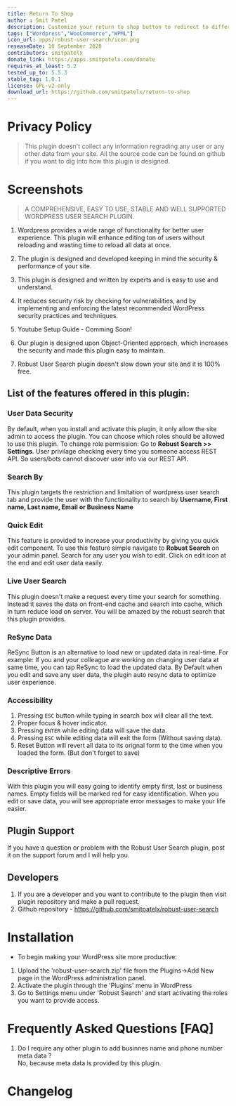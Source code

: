 ```yaml
---
title: Return To Shop
author : Smit Patel
description: Customize your return to shop button to redirect to different URL.
tags: ["Wordpress","WooCommerce","WPML"]
icon_url: apps/robust-user-search/icon.png
reseaseDate: 10 September 2020
contributors: smitpatelx
donate_link: https://apps.smitpatelx.com/donate
requires_at_least: 5.2
tested_up_to: 5.5.3
stable_tag: 1.0.1
license: GPL-v2-only
download_url: https://github.com/smitpatelx/return-to-shop
---
```


# Privacy Policy

> This plugin doesn't collect any information regrading any user or any other data from your site. All the source code can be found on github if you want to dig into how this plugin is designed.

# Screenshots

<scrolling-images :images="[
    {
        src: '/apps/return-to-shop/config.png',
        name: 'Config Page'
    },
    {
        src: '/apps/return-to-shop/navigation.png',
        name: 'Woocommerce Submenu'
    }
]"></scrolling-images>

> A COMPREHENSIVE, EASY TO USE, STABLE AND WELL SUPPORTED WORDPRESS USER SEARCH PLUGIN.

1. Wordpress provides a wide range of functionality for better user experience. This plugin will enhance editing ton of users without reloading and wasting time to reload all data at once.

2. The plugin is designed and developed keeping in mind the security & performance of your site.

3. This plugin is designed and written by experts and is easy to use and understand.

4. It reduces security risk by checking for vulnerabilities, and by implementing and enforcing the latest recommended WordPress security practices and techniques.

5. Youtube Setup Guide - Comming Soon!

6. Our plugin is designed upon Object-Oriented approach, which increases the security and made this plugin easy to maintain.

7. Robust User Search plugin doesn't slow down your site and it is 100% free.

## List of the features offered in this plugin:

### User Data Security
By default, when you install and activate this plugin, it only allow the site admin to access the plugin. You can choose which roles should be allowed to use this plugin. To change role permission: Go to **Robust Search >> Settings**. User privilage checking every time you someone access REST API. So users/bots cannot discover user info via our REST API.

### Search By
This plugin targets the restriction and limitation of wordpress user search tab and provide the user with the functionality to search by **Username, First name, Last name, Email or Business Name**

### Quick Edit
This feature is provided to increase your productivity by giving you quick edit component. To use this feature simple navigate to **Robust Search** on your admin panel. Search for any user you wish to edit. Click on edit icon at the end and edit user data easily.

### Live User Search
This plugin doesn't make a request every time your search for something. Instead it saves the data on front-end cache and search into cache, which in turn reduce load on server. You will be amazed by the robust search that this plugin provides.

### ReSync Data
ReSync Button is an alternative to load new or updated data in real-time. For example: If you and your colleague are working on changing user data at same time, you can tap ReSync to load the updated data. By Default when you edit and save any user data, the plugin auto resync data to optimize user experience.

### Accessibility
1. Pressing `ESC` button while typing in search box will clear all the text.
2. Proper focus & hover indicator.
3. Pressing `ENTER` while editing data will save the data.
4. Pressing `ESC` while editing data will exit the form (Without saving data).
5. Reset Button will revert all data to its orignal form to the time when you loaded the form. (But don't forget to save)

### Descriptive Errors
With this plugin you will easy going to identify empty first, last or business names. Empty fields will be marked red for easy identification. When you edit or save data, you will see appropriate error messages to make your life easier.

## Plugin Support
If you have a question or problem with the Robust User Search plugin, post it on the support forum and I will help you.

## Developers
1. If you are a developer and you want to contribute to the plugin then visit plugin repository and make a pull request.
2. Github repository - https://github.com/smitpatelx/robust-user-search

# Installation

- To begin making your WordPress site more productive:

1. Upload the 'robust-user-search.zip' file from the Plugins->Add New page in the WordPress administration panel.
2. Activate the plugin through the 'Plugins' menu in WordPress
3. Go to Settings menu under 'Robust Search' and start activating the roles you want to provide access.

# Frequently Asked Questions [FAQ]

1. Do I require any other plugin to add businnes name and phone number meta data ?
   <br/>No, because meta data is provided by this plugin.

# Changelog


